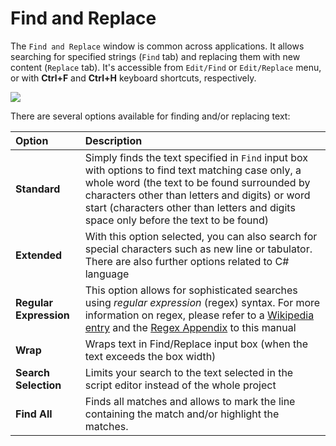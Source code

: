 # Find and Replace

The `Find and Replace` window is common across applications. It allows searching for specified strings  \(`Find` tab\) and replacing them with new content \(`Replace` tab\). It's accessible from `Edit/Find` or `Edit/Replace` menu, or with **Ctrl+F** and **Ctrl+H** keyboard shortcuts, respectively.

![](https://github.com/G1ANT-Robot/G1ANT.Manual/raw/develop/G1ANT.Manual/-assets/find.jpg)

There are several options available for finding and/or replacing text:

| Option | Description |
| :--- | :--- |
| **Standard** | Simply finds the text specified in `Find` input box with options to find text matching case only, a whole word \(the text to be found surrounded by characters other than letters and digits\) or word start \(characters other than letters and digits space only before the text to be found\) |
| **Extended** | With this option selected, you can also search for special characters such as new line or tabulator. There are also further options related to C\# language |
| **Regular Expression** | This option allows for sophisticated searches using _regular expression_ \(regex\) syntax. For more information on regex, please refer to a [Wikipedia entry](https://en.wikipedia.org/wiki/Regular_expression) and the [Regex Appendix](../../appendices/regex.md) to this manual |
| **Wrap** | Wraps text in Find/Replace input box \(when the text exceeds the box width\) |
| **Search Selection** | Limits your search to the text selected in the script editor instead of the whole project |
| **Find All** | Finds all matches and allows to mark the line containing the match and/or highlight the matches. |


